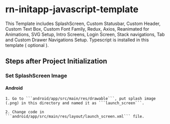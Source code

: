 # rn-initapp-javascript-template
This Template includes SplashScreen, Custom Statusbar, Custom Header, Custom Text Box, Custom Font Family,  Redux, Axios, Reanimated for Animations, SVG Setup, Intro Screens, Login Screen, Stack navigations, Tab and Custom Drawer Navigations Setup. Typescript is installed in this template ( optional ).

## Steps after Project Initialization
  ### Set SplashScreen Image
  #### Android
  
    1. Go to ```android/app/src/main/res/drawable```, put splash image (.png) in this directory and named it as ```launch_screen```.
  
    2. Change code in ```android/app/src/main/res/layout/launch_screen.xml``` file.
